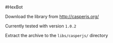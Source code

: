 #HexBot

Download the library from http://casperjs.org/

Currently tested with version `1.0.2`

Extract the archive to the `libs/casperjs/` directory

